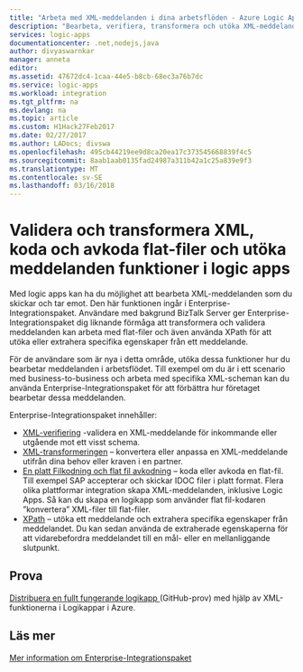 ```yaml
---
title: "Arbeta med XML-meddelanden i dina arbetsflöden - Azure Logic Apps | Microsoft Docs"
description: "Bearbeta, verifiera, transformera och utöka XML-meddelanden i logikappar och business-scenarier med Enterprise-Integrationspaket"
services: logic-apps
documentationcenter: .net,nodejs,java
author: divyaswarnkar
manager: anneta
editor: 
ms.assetid: 47672dc4-1caa-44e5-b8cb-68ec3a76b7dc
ms.service: logic-apps
ms.workload: integration
ms.tgt_pltfrm: na
ms.devlang: na
ms.topic: article
ms.custom: H1Hack27Feb2017
ms.date: 02/27/2017
ms.author: LADocs; divswa
ms.openlocfilehash: 495cb44219ee9d8ca20ea17c373545668839f4c5
ms.sourcegitcommit: 8aab1aab0135fad24987a311b42a1c25a839e9f3
ms.translationtype: MT
ms.contentlocale: sv-SE
ms.lasthandoff: 03/16/2018
---
```

# <a name="validate-and-transform-xml-encode-and-decode-flat-files-and-enrich-messages-features-in-logic-apps"></a>Validera och transformera XML, koda och avkoda flat-filer och utöka meddelanden funktioner i logic apps

Med logic apps kan ha du möjlighet att bearbeta XML-meddelanden som du skickar och tar emot. Den här funktionen ingår i Enterprise-Integrationspaket. Användare med bakgrund BizTalk Server ger Enterprise-Integrationspaket dig liknande förmåga att transformera och validera meddelanden kan arbeta med flat-filer och även använda XPath för att utöka eller extrahera specifika egenskaper från ett meddelande. 

För de användare som är nya i detta område, utöka dessa funktioner hur du bearbetar meddelanden i arbetsflödet. Till exempel om du är i ett scenario med business-to-business och arbeta med specifika XML-scheman kan du använda Enterprise-Integrationspaket för att förbättra hur företaget bearbetar dessa meddelanden. 

Enterprise-Integrationspaket innehåller: 

* [XML-verifiering](logic-apps-enterprise-integration-xml-validation.md "Lär dig mer om XML-meddelandevalidering") -validera en XML-meddelande för inkommande eller utgående mot ett visst schema.
* [XML-transformeringen](../logic-apps/logic-apps-enterprise-integration-transform.md "Lär dig mer om XML-meddelande omvandlingar och kartor") – konvertera eller anpassa en XML-meddelande utifrån dina behov eller kraven i en partner.
* [En platt Filkodning och flat fil avkodning](logic-apps-enterprise-integration-flatfile.md "Lär dig mer om kodning/avkodning flat fil") – koda eller avkoda en flat-fil. Till exempel SAP accepterar och skickar IDOC filer i platt format. Flera olika plattformar integration skapa XML-meddelanden, inklusive Logic Apps. Så kan du skapa en logikapp som använder flat fil-kodaren ”konvertera” XML-filer till flat-filer. 
* [XPath](https://msdn.microsoft.com/library/mt643789.aspx) – utöka ett meddelande och extrahera specifika egenskaper från meddelandet. Du kan sedan använda de extraherade egenskaperna för att vidarebefordra meddelandet till en mål- eller en mellanliggande slutpunkt.

## <a name="try-it-out"></a>Prova
[Distribuera en fullt fungerande logikapp ](https://github.com/Azure/azure-quickstart-templates/tree/master/201-logic-app-veter-pipeline) (GitHub-prov) med hjälp av XML-funktionerna i Logikappar i Azure.

## <a name="learn-more"></a>Läs mer
[Mer information om Enterprise-Integrationspaket](../logic-apps/logic-apps-enterprise-integration-overview.md "Lär dig mer om Enterprise-Integrationspaket")
